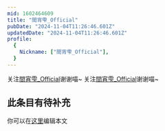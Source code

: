 ```yaml
---
mid: 1602464609
title: "間宵雫_Official"
pubDate: "2024-11-04T11:26:46.601Z"
updatedDate: "2024-11-04T11:26:46.601Z"
profile:
  {
    Nickname: ["間宵雫_Official"],
  }
---
```


关注[間宵雫_Official](https://space.bilibili.com/1602464609)谢谢喵~ 关注[間宵雫_Official](https://space.bilibili.com/1602464609)谢谢喵~

## 此条目有待补充
你可以在[这里](https://github.com/Yuhanawa/VTuber.ICU/edit/master/src/content/v/間宵雫_Official/index.md)编辑本文
